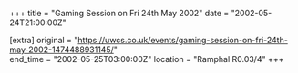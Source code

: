 +++
title = "Gaming Session on Fri 24th May 2002"
date = "2002-05-24T21:00:00Z"

[extra]
original = "https://uwcs.co.uk/events/gaming-session-on-fri-24th-may-2002-1474488931145/"    
end_time = "2002-05-25T03:00:00Z"
location = "Ramphal R0.03/4"
+++



